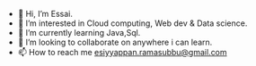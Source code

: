 - 👋 Hi, I’m Essai.
- 👀 I’m interested in Cloud computing, Web dev & Data science.
- 🌱 I’m currently learning Java,Sql.
- 💞️ I’m looking to collaborate on anywhere i can learn.
- 📫 How to reach me esiyyappan.ramasubbu@gmail.com

<!---
essai1415/essai1415 is a ✨ special ✨ repository because its `README.md` (this file) appears on your GitHub profile.
You can click the Preview link to take a look at your changes.
--->

